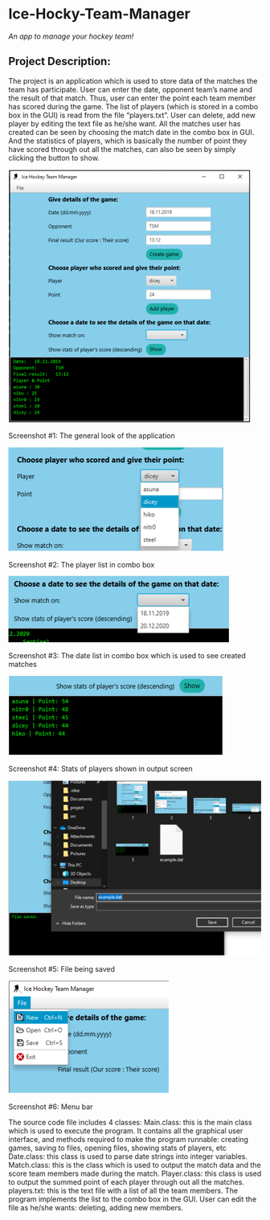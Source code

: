 # Ice-Hocky-Team-Manager
*An app to manage your hockey team!*

## Project Description:

The project is an application which is used to store data of the matches the team has participate. 
User can enter the date, opponent team’s name and the result of that match. Thus, user can enter 
the point each team member has scored during the game. The list of players (which is stored in a 
combo box in the GUI) is read from the file “players.txt”. User can delete, add new player by editing
the text file as he/she want. All the matches user has created can be seen by choosing the match 
date in the combo box in GUI. And the statistics of players, which is basically the number of point 
they have scored through out all the matches, can also be seen by simply clicking the button to 
show.

![screenshot1](https://github.com/e1900303/Ice-Hocky-Team-Manager/blob/master/oop1.PNG?raw=true)

Screenshot #1: The general look of the application

![screenshot2](https://github.com/e1900303/Ice-Hocky-Team-Manager/blob/master/oop2.PNG?raw=true)

Screenshot #2: The player list in combo box

![screenshot3](https://github.com/e1900303/Ice-Hocky-Team-Manager/blob/master/oop3.PNG?raw=true)

Screenshot #3: The date list in combo box which is used to see created matches

![screenshot4](https://github.com/e1900303/Ice-Hocky-Team-Manager/blob/master/oop4.PNG?raw=true)

Screenshot #4: Stats of players shown in output screen

![screenshot5](https://github.com/e1900303/Ice-Hocky-Team-Manager/blob/master/oop5.PNG?raw=true)

Screenshot #5: File being saved

![screenshot6](https://github.com/e1900303/Ice-Hocky-Team-Manager/blob/master/oop6.PNG?raw=true)

Screenshot #6: Menu bar

The source code file includes 4 classes:
Main.class: this is the main class which is used to execute the program. It contains all the graphical 
user interface, and methods required to make the program runnable: creating games, saving to files, 
opening files, showing stats of players, etc
Date.class: this class is used to parse date strings into integer variables.
Match.class: this is the class which is used to output the match data and the score team members
made during the match.
Player.class: this class is used to output the summed point of each player through out all the 
matches.
players.txt: this is the text file with a list of all the team members. The program implements the list 
to the combo box in the GUI. User can edit the file as he/she wants: deleting, adding new members.





